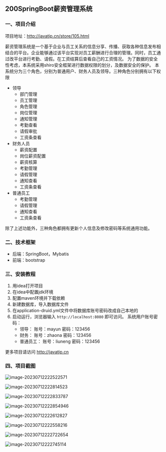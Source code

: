 ## 200SpringBoot薪资管理系统

### 一、项目介绍

项目地址：http://javatip.cn/store/105.html

薪资管理系统是一个基于企业与员工关系的信息分享、传播、获取各种信息发布相结合的平台。企业能够通过该平台实现对员工薪酬进行合理的管理。同时，员工通过改平台进行考勤、请假。在工资结算后查看自己的工资情况。
为了数据的安全性考虑，本系统采用shiro安全框架进行数据权限的划分，及数据安全的保护。
本系统分为三个角色，分别为普通用户、财务人员及领导。三种角色分别拥有以下权限

- 领导
    - 部门管理
    - 员工管理
    - 角色管理
    - 岗位管理
    - 通知管理
    - 考勤查看
    - 请假审批
    - 工资条查看
- 财务人员
    - 薪资配置
    - 岗位薪资配置
    - 薪资核算
    - 考勤管理
    - 请假管理
    - 通知查看
    - 工资条查看
- 普通员工
    - 考勤管理
    - 请假管理
    - 通知查看
    - 工资条查看

除了上述功能外，三种角色都拥有更新个人信息及修改密码等系统通用功能。

### 二、技术框架

- 后端：SpringBoot，Mybatis
- 前端：bootstrap

### 三、安装教程

1. 用idea打开项目
2. 在idea中配置jdk环境
3. 配置maven环境并下载依赖
4. 新建数据库，导入数据库文件
5. 在application-druid.yml文件中将数据库账号密码改成自己本地的
6. 启动运行，浏览器输入 `http://localhost:8080` 即可访问。
    系统用户账号密码：
    - 领导： 账号：mayun  密码：123456
    - 财务： 账号：zhaona  密码：123456
    - 普通员工： 账号：liuneng  密码：123456

更多项目请访问 http://javatip.cn

### 四、项目截图

![image-20230712222522571](http://image.javatip.cn/bysj/20230712222523.png)

![image-20230712222814523](http://image.javatip.cn/bysj/20230712222814.png)

![image-20230712222833787](http://image.javatip.cn/bysj/20230712222833.png)

![image-20230712222854946](http://image.javatip.cn/bysj/20230712222855.png)

![image-20230712222612827](http://image.javatip.cn/bysj/20230712222612.png)

![image-20230712222558216](http://image.javatip.cn/bysj/20230712222558.png)

![image-20230712222722654](http://image.javatip.cn/bysj/20230712222722.png)

![image-20230712222745114](http://image.javatip.cn/bysj/20230712222745.png)
